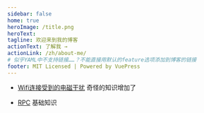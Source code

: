 ```yaml
---
sidebar: false
home: true
heroImage: /title.png
heroText: 
tagline: 欢迎来到我的博客
actionText: 了解我 →
actionLink: /zh/about-me/
# 似乎YAML中不支持链接……？不能直接用默认的feature选项添加到博客的链接
footer: MIT Licensed | Powered by VuePress
---
```


                                                                        
 
 -  [Wifi连接受到的电磁干扰](/zh/blogs/20210315/) 奇怪的知识增加了
 
 
 -  [RPC](/zh/blogs/20210314/) 基础知识
 